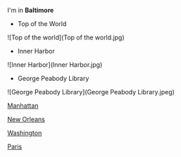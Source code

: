 I'm in **Baltimore**

- Top of the World

![Top of the world](Top of the world.jpg)

- Inner Harbor

![Inner Harbor](Inner Harbor.jpg)

- George Peabody Library

![George Peabody Library](George Peabody Library.jpeg)


[Manhattan](index.html)

[New Orleans](newOrleans.html)

[Washington](washington.html)

[Paris](france.html)
